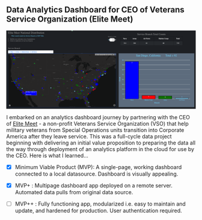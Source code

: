 ## Data Analytics Dashboard for CEO of Veterans Service Organization (Elite Meet)

<p align="center">
  <img align="center" src="/assets/Dashboard-proto.png" width="1000" title="Dashboard prototype">
</p> 

I embarked on an analytics dashboard journey by partnering with the CEO of [Elite Meet](www.elitemeet.us) - a non-profit Veterans Service Organization (VSO) that help military veterans from Special Operations units transition into Corporate America after they leave service.  This was a full-cycle data project beginning with delivering an initial value proposition to preparing the data all the way through deployment of an analytics platform in the cloud for use by the CEO.  Here is what I learned...  

- [x] Minimum Viable Product (MVP): A single-page, working dashboard connected to a local datasource.  Dashboard is visually appealing. 
- [x] MVP+ : Multipage dashboard app deployed on a remote server.  Automated data pulls from original data source. 
- [ ] MVP++ : Fully functioning app, modularized i.e. easy to maintain and update, and hardened for production.  User authentication required. 



